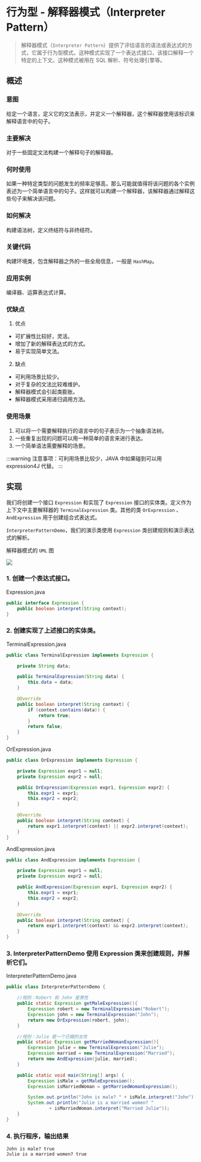 #  行为型 - 解释器模式（Interpreter Pattern）

> 解释器模式（`Interpreter Pattern`）提供了评估语言的语法或表达式的方式，它属于行为型模式。这种模式实现了一个表达式接口，该接口解释一个特定的上下文。这种模式被用在 SQL 解析、符号处理引擎等。

## 概述

### 意图

给定一个语言，定义它的文法表示，并定义一个解释器，这个解释器使用该标识来解释语言中的句子。

### 主要解决

对于一些固定文法构建一个解释句子的解释器。

### 何时使用

如果一种特定类型的问题发生的频率足够高，那么可能就值得将该问题的各个实例表述为一个简单语言中的句子。这样就可以构建一个解释器，该解释器通过解释这些句子来解决该问题。

### 如何解决

构建语法树，定义终结符与非终结符。

### 关键代码

构建环境类，包含解释器之外的一些全局信息，一般是 `HashMap`。

### 应用实例

编译器、运算表达式计算。

### 优缺点

1. 优点

- 可扩展性比较好，灵活。
- 增加了新的解释表达式的方式。
- 易于实现简单文法。

2. 缺点

- 可利用场景比较少。
- 对于复杂的文法比较难维护。
- 解释器模式会引起类膨胀。
- 解释器模式采用递归调用方法。

### 使用场景

1. 可以将一个需要解释执行的语言中的句子表示为一个抽象语法树。
2. 一些重复出现的问题可以用一种简单的语言来进行表达。
3. 一个简单语法需要解释的场景。

:::warning 注意事项：可利用场景比较少，JAVA 中如果碰到可以用 expression4J 代替。
:::

## 实现

我们将创建一个接口 `Expression` 和实现了 `Expression` 接口的实体类。定义作为上下文中主要解释器的 `TerminalExpression` 类。其他的类 `OrExpression`
、`AndExpression` 用于创建组合式表达式。

`InterpreterPatternDemo`，我们的演示类使用 `Expression` 类创建规则和演示表达式的解析。

解释器模式的 `UML` 图

![](https://cdn.jsdelivr.net/gh/janker0718/image_store@master/img/20220403213518.png)

### 1. 创建一个表达式接口。

Expression.java

```java
public interface Expression {
    public boolean interpret(String context);
}
```

### 2. 创建实现了上述接口的实体类。

TerminalExpression.java

```java
public class TerminalExpression implements Expression {

    private String data;

    public TerminalExpression(String data) {
        this.data = data;
    }

    @Override
    public boolean interpret(String context) {
        if (context.contains(data)) {
            return true;
        }
        return false;
    }
}
```

OrExpression.java

```java
public class OrExpression implements Expression {

    private Expression expr1 = null;
    private Expression expr2 = null;

    public OrExpression(Expression expr1, Expression expr2) {
        this.expr1 = expr1;
        this.expr2 = expr2;
    }

    @Override
    public boolean interpret(String context) {
        return expr1.interpret(context) || expr2.interpret(context);
    }
}
```

AndExpression.java

```java
public class AndExpression implements Expression {

    private Expression expr1 = null;
    private Expression expr2 = null;

    public AndExpression(Expression expr1, Expression expr2) {
        this.expr1 = expr1;
        this.expr2 = expr2;
    }

    @Override
    public boolean interpret(String context) {
        return expr1.interpret(context) && expr2.interpret(context);
    }
}
```

### 3. InterpreterPatternDemo 使用 Expression 类来创建规则，并解析它们。

InterpreterPatternDemo.java
```java
public class InterpreterPatternDemo {

    //规则：Robert 和 John 是男性
    public static Expression getMaleExpression(){
        Expression robert = new TerminalExpression("Robert");
        Expression john = new TerminalExpression("John");
        return new OrExpression(robert, john);
    }

    //规则：Julie 是一个已婚的女性
    public static Expression getMarriedWomanExpression(){
        Expression julie = new TerminalExpression("Julie");
        Expression married = new TerminalExpression("Married");
        return new AndExpression(julie, married);
    }

    public static void main(String[] args) {
        Expression isMale = getMaleExpression();
        Expression isMarriedWoman = getMarriedWomanExpression();

        System.out.println("John is male? " + isMale.interpret("John"));
        System.out.println("Julie is a married women? "
                + isMarriedWoman.interpret("Married Julie"));
    }
}
```
### 4. 执行程序，输出结果
```shell
John is male? true
Julie is a married women? true
```

